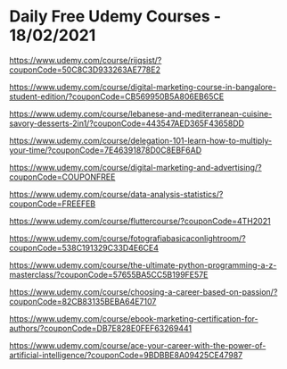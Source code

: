 # Daily Free Udemy Courses - 18/02/2021

https://www.udemy.com/course/rijqsist/?couponCode=50C8C3D933263AE778E2
https://www.udemy.com/course/digital-marketing-course-in-bangalore-student-edition/?couponCode=CB569950B5A806EB65CE
https://www.udemy.com/course/lebanese-and-mediterranean-cuisine-savory-desserts-2in1/?couponCode=443547AED365F43658DD
https://www.udemy.com/course/delegation-101-learn-how-to-multiply-your-time/?couponCode=7E46391878D0C8EBF6AD
https://www.udemy.com/course/digital-marketing-and-advertising/?couponCode=COUPONFREE
https://www.udemy.com/course/data-analysis-statistics/?couponCode=FREEFEB
https://www.udemy.com/course/fluttercourse/?couponCode=4TH2021
https://www.udemy.com/course/fotografiabasicaconlightroom/?couponCode=538C191329C33D4E6CE4
https://www.udemy.com/course/the-ultimate-python-programming-a-z-masterclass/?couponCode=57655BA5CC5B199FE57E
https://www.udemy.com/course/choosing-a-career-based-on-passion/?couponCode=82CB83135BEBA64E7107
https://www.udemy.com/course/ebook-marketing-certification-for-authors/?couponCode=DB7E828E0FEF63269441
https://www.udemy.com/course/ace-your-career-with-the-power-of-artificial-intelligence/?couponCode=9BDBBE8A09425CE47987
